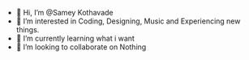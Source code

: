 - 👋 Hi, I’m @Samey Kothavade
- 👀 I’m interested in Coding, Designing, Music and Experiencing new things.
- 🌱 I’m currently learning what i want
- 💞️ I’m looking to collaborate on Nothing


<!---
Samey14/Samey14 is a ✨ special ✨ repository because its `README.md` (this file) appears on your GitHub profile.
You can click the Preview link to take a look at your changes.
--->
